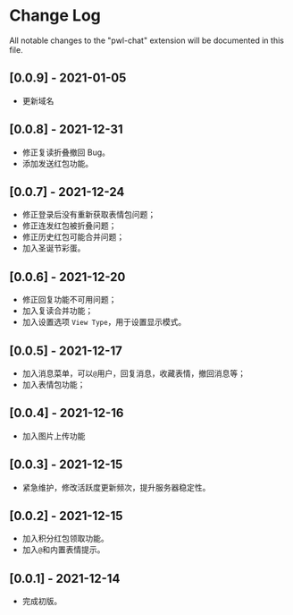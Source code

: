 # Change Log

All notable changes to the "pwl-chat" extension will be documented in this file.

## [0.0.9] - 2021-01-05
- 更新域名

## [0.0.8] - 2021-12-31
- 修正复读折叠撤回 Bug。
- 添加发送红包功能。

## [0.0.7] - 2021-12-24
- 修正登录后没有重新获取表情包问题；
- 修正连发红包被折叠问题；
- 修正历史红包可能合并问题；
- 加入圣诞节彩蛋。

## [0.0.6] - 2021-12-20
- 修正回复功能不可用问题；
- 加入复读合并功能；
- 加入设置选项 `View Type`，用于设置显示模式。

## [0.0.5] - 2021-12-17
- 加入消息菜单，可以`@`用户，回复消息，收藏表情，撤回消息等；
- 加入表情包功能；

## [0.0.4] - 2021-12-16
- 加入图片上传功能

## [0.0.3] - 2021-12-15
- 紧急维护，修改活跃度更新频次，提升服务器稳定性。

## [0.0.2] - 2021-12-15
- 加入积分红包领取功能。
- 加入`@`和内置表情提示。

## [0.0.1] - 2021-12-14
- 完成初版。